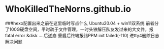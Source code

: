 # WhoKilledTheNorns.github.io

###hexo配置出来之前在这里临时写点什么
Ubuntu20.04 + win11双系统 前者分了100G硬盘空间，平时疏于文件管理，一时头铁解压队友发过来的大文件，报fatal error &disk ....后遂崩
重启后终端报错PPM init failed(-110)
进tty4删除日志解决问题
